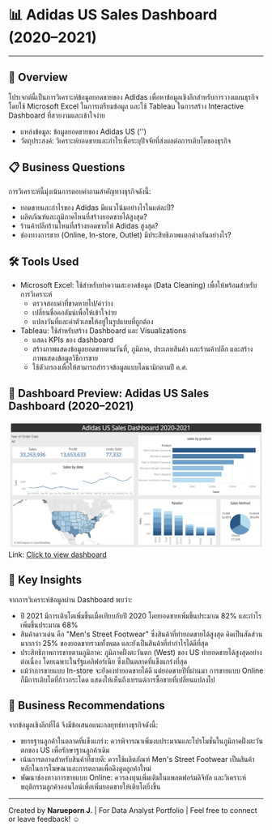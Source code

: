 # 📊 Adidas US Sales Dashboard (2020–2021)

---

## 🎯 Overview
โปรเจกต์นี้เป็นการวิเคราะห์ข้อมูลยอดขายของ Adidas เพื่อหาข้อมูลเชิงลึกสำหรับการวางแผนธุรกิจ โดยใช้ Microsoft Excel ในการเตรียมข้อมูล และใช้ Tableau ในการสร้าง Interactive Dashboard ที่สวยงามและเข้าใจง่าย
 * แหล่งข้อมูล: ข้อมูลยอดขายของ Adidas US ('')
 * วัตถุประสงค์: วิเคราะห์ยอดขายและกำไรเพื่อระบุปัจจัยที่ส่งผลต่อการเติบโตของธุรกิจ

## 📋 Business Questions
การวิเคราะห์นี้มุ่งเน้นการตอบคำถามสำคัญทางธุรกิจดังนี้:
 * ยอดขายและกำไรของ Adidas มีแนวโน้มอย่างไรในแต่ละปี?
 * ผลิตภัณฑ์และภูมิภาคไหนที่สร้างยอดขายได้สูงสุด?
 * ร้านค้าปลีกร้านไหนที่สร้างยอดขายให้ Adidas สูงสุด?
 * ช่องทางการขาย (Online, In-store, Outlet) มีประสิทธิภาพแตกต่างกันอย่างไร?

## 🛠️ Tools Used
 * Microsoft Excel: ใช้สำหรับทำความสะอาดข้อมูล (Data Cleaning) เพื่อให้พร้อมสำหรับการวิเคราะห์
   - ตรวจสอบค่าที่ขาดหายไป/ค่าว่าง
   - เปลี่ยนชื่อคอลัมน์เพื่อให้เข้าใจง่าย
   - แปลงวันที่และค่าตัวเลขให้อยู่ในรูปแบบที่ถูกต้อง
 * Tableau: ใช้สำหรับสร้าง Dashboard และ Visualizations
   - แสดง KPIs ของ dashboard
   - สร้างภาพแสดงข้อมูลยอดขายตามวันที่, ภูมิภาค, ประเภทสินค้า และร้านค้าปลีก และสร้างภาพแสดงข้อมูลวิธีการขาย
   - ใช้ตัวกรองเพื่อให้สามารถสำรวจข้อมูลแบบไดนามิกตามปี ค.ศ.

## 🌄 Dashboard Preview: Adidas US Sales Dashboard (2020–2021)
![Dashboard Preview](./Dashboard.png)
Link: [Click to view dashboard](https://public.tableau.com/app/profile/narueporn.j/viz/AdidasUSSalesDashboard_17493753391160/Dashboard2#1)

## 🧩 Key Insights
จากการวิเคราะห์ข้อมูลผ่าน Dashboard พบว่า:
 * ปี 2021 มีการเติบโตเพิ่มขึ้นเมื่อเทียบกับปี 2020 โดยยอดขายเพิ่มขึ้นประมาณ 82% และกำไรเพิ่มขึ้นประมาณ 68% 
 * สินค้าดาวเด่น คือ "Men's Street Footwear" ซึ่งสินค้าที่ทำยอดขายได้สูงสุด คิดเป็นสัดส่วนมากกว่า 25% ของยอดขายรวมทั้งหมด และยังเป็นสินค้าที่ทำกำไรได้ดีที่สุด
 * ประสิทธิภาพการขายตามภูมิภาค: ภูมิภาคฝั่งตะวันตก (West) ของ US ทำยอดขายได้สูงสุดอย่างต่อเนื่อง โดยเฉพาะในรัฐแคลิฟอร์เนีย ซึ่งเป็นตลาดที่แข็งแกร่งที่สุด
 * แม้ว่าการขายแบบ In-store จะยังคงทำยอดขายได้ดี แต่ยอดขายปีที่ผ่านมา การขายแบบ Online ก็มีการเติบโตที่ก้าวกระโดด แสดงให้เห็นถึงเทรนด์การซื้อขายที่เปลี่ยนแปลงไป

## 🔰 Business Recommendations
จากข้อมูลเชิงลึกที่ได้ จึงมีข้อเสนอแนะกลยุทธ์ทางธุรกิจดังนี้:
 * ขยายฐานลูกค้าในตลาดที่แข็งแกร่ง: ควรพิจารณาเพิ่มงบประมาณและโปรโมชั่นในภูมิภาคฝั่งตะวันตกของ US เพื่อรักษาฐานลูกค้าเดิม
 * เน้นการตลาดสำหรับสินค้าที่ขายดี: ควรใช้ผลิตภัณฑ์ Men's Street Footwear เป็นสินค้าหลักในการโฆษณาและการตลาดเพื่อดึงดูดลูกค้าใหม่
 * พัฒนาช่องทางการขายแบบ Online: ควรลงทุนเพิ่มเติมในแพลตฟอร์มดิจิทัล และวิเคราะห์พฤติกรรมลูกค้าออนไลน์เพื่อเพิ่มยอดขายให้เติบโตยิ่งขึ้น
 
---

Created by **Narueporn J.** | For Data Analyst Portfolio | Feel free to connect or leave feedback! ☺
